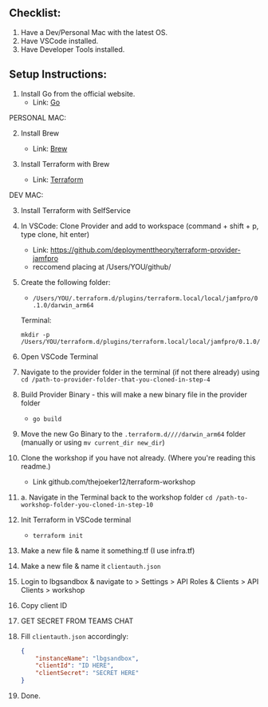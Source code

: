 ## Checklist: 

1. Have a Dev/Personal Mac with the latest OS.
2. Have VSCode installed.
3. Have Developer Tools installed.

## Setup Instructions:

1. Install Go from the official website.
    - Link: [Go](https://go.dev/doc/install)

PERSONAL MAC:

2. Install Brew
    - Link: [Brew](https://brew.sh/)

3. Install Terraform with Brew
    - Link: [Terraform](https://developer.hashicorp.com/terraform/tutorials/aws-get-started/install-cli)

DEV MAC:

3. Install Terraform with SelfService

4. In VSCode: Clone Provider and add to workspace (command + shift + p, type clone, hit enter)
    - Link: https://github.com/deploymenttheory/terraform-provider-jamfpro
    - reccomend placing at /Users/YOU/github/

5. Create the following folder:
    - `/Users/YOU/.terraform.d/plugins/terraform.local/local/jamfpro/0.1.0/darwin_arm64`

    Terminal: 
    ```
    mkdir -p /Users/YOU/terraform.d/plugins/terraform.local/local/jamfpro/0.1.0/darwin_arm64
    ```

6. Open VSCode Terminal

7. Navigate to the provider folder in the terminal (if not there already) using `cd /path-to-provider-folder-that-you-cloned-in-step-4`

8. Build Provider Binary - this will make a new binary file in the provider folder
    - `go build`

9. Move the new Go Binary to the `.terraform.d////darwin_arm64` folder (manually or using `mv current_dir new_dir`)

10. Clone the workshop if you have not already. (Where you're reading this readme.)
    - Link github.com/thejoeker12/terraform-workshop

10. a. Navigate in the Terminal back to the workshop folder `cd /path-to-workshop-folder-you-cloned-in-step-10`

11. Init Terraform in VSCode terminal
    - `terraform init`

12. Make a new file & name it something.tf (I use infra.tf)

13. Make a new file & name it `clientauth.json`

14. Login to lbgsandbox & navigate to > Settings > API Roles & Clients > API Clients > workshop

15. Copy client ID

16. GET SECRET FROM TEAMS CHAT

16. Fill `clientauth.json` accordingly: 

    ```json
    {
        "instanceName": "lbgsandbox",
        "clientId": "ID HERE",
        "clientSecret": "SECRET HERE"
    }
    ```

17. Done.
